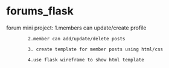 # forums_flask
forum mini project: 1.members can update/create profile

            2.member can add/update/delete posts 
            
            3. create template for member posts using html/css
            
            4.use flask wireframe to show html template
